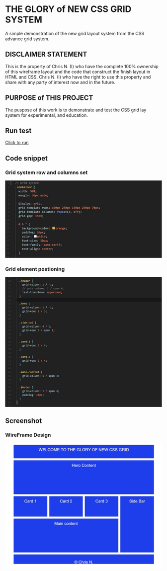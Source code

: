 # THE GLORY of NEW CSS GRID SYSTEM
A simple demonstration of the new grid layout system from the CSS advance grid system.

## DISCLAIMER STATEMENT
This is the property of Chris N. (I) who have the complete 100% ownership of this wireframe layout and the code that construct the finish layout in HTML and CSS. Chris N. (I) who have the right to use this property and share with any party of interest now and in the future.

## PURPOSE of THIS PROJECT
The puspose of this work is to demonstrate and test the CSS grid lay system for experimental, and education.

## Run test
[Click to run](https://monksedo.github.io/glory-of-newgrid/)

## Code snippet
### Grid system row and columns set
![](img/newgrid01.jpg)

### Grid element postioning
![](img/newgrid02.jpg)

## Screenshot
### WireFrame Design
![](img/newgrid.jpg)

